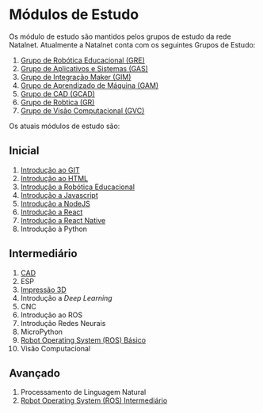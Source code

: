 # Módulos de Estudo

Os módulo de estudo são mantidos pelos grupos de estudo da rede Natalnet.
Atualmente a Natalnet conta com os seguintes Grupos de Estudo:

1. [Grupo de Robótica Educacional (GRE)](https://github.com/Natalnet/GRE)
1. [Grupo de Aplicativos e Sistemas (GAS)](https://github.com/Natalnet/GAS)
1. [Grupo de Integração Maker (GIM)](https://github.com/Natalnet/GIM)
1. [Grupo de Aprendizado de Máquina (GAM)](https://github.com/Natalnet/GAM)
1. [Grupo de CAD (GCAD)](https://github.com/Natalnet/GCAD)
1. [Grupo de Robtica (GR)](https://github.com/Natalnet/GR)
1. [Grupo de Visão Computacional (GVC)](https://github.com/Natalnet/GVC)

Os atuais módulos de estudo são: 

## Inicial
1. [Introdução ao GIT](IntroducaoAoGit/)
1. [Introdução ao HTML](IntroducaoAoHTML/)
1. [Introdução a Robótica Educacional](IntroducaoARoboticaEducacional/)
1. [Introdução a Javascript](IntroducaoAJavascript/)
1. [Introdução a NodeJS](IntroducaoANodeJS/)
1. [Introdução a React](IntroducaoAReact/)
1. [Introdução a React Native](IntroducaoAReactNative/)
1. Introdução à Python



## Intermediário
1. [CAD](https://github.com/Natalnet/ModulosDeEstudo/tree/master/CAD)
1. ESP 
1. [Impressão 3D](https://github.com/Natalnet/ModulosDeEstudo/tree/master/Impressao3D) 
1. Introdução a _Deep Learning_
1. CNC
1. Introdução ao ROS 
1. Introdução Redes Neurais
1. MicroPython 
1. [Robot Operating System (ROS) Básico](ROS/Basico)
1. Visão Computacional 



## Avançado
1. Processamento de Linguagem Natural 
1. [Robot Operating System (ROS) Intermediário](ROS/Intermediario)
